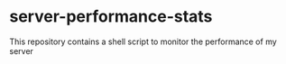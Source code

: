 # server-performance-stats
This repository contains a shell script to monitor the performance of my server
